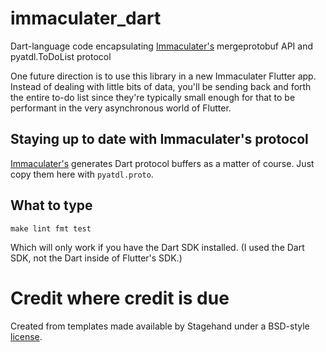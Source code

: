# immaculater_dart
Dart-language code encapsulating
[Immaculater's](https://github.com/chandler37/immaculater) mergeprotobuf API
and pyatdl.ToDoList protocol

One future direction is to use this library in a new Immaculater Flutter
app. Instead of dealing with little bits of data, you'll be sending back and
forth the entire to-do list since they're typically small enough for that to be
performant in the very asynchronous world of Flutter.

## Staying up to date with Immaculater's protocol

[Immaculater's](https://github.com/chandler37/immaculater) generates Dart
protocol buffers as a matter of course. Just copy them here with
`pyatdl.proto`.

## What to type

`make lint fmt test`

Which will only work if you have the Dart SDK installed. (I used the Dart SDK,
not the Dart inside of Flutter's SDK.)

# Credit where credit is due

Created from templates made available by Stagehand under a BSD-style
[license](https://github.com/dart-lang/stagehand/blob/master/LICENSE).
